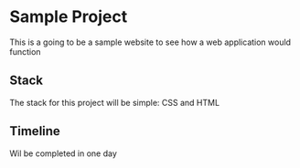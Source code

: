 # Sample Project

This is a going to be a sample website to see how a web application would function

## Stack

The stack for this project will be simple: CSS and HTML

## Timeline

Wil be completed in one day

